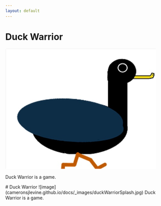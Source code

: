 ```yaml
---
layout: default
---
```

<html>
  <head>
    
  </head>
  <body>
    <h1>Duck Warrior</h1>
    <img src="_images/duckWarriorSplash.jpg" alt="duckWarriorSplash.jpg">
    <p>Duck Warrior is a game.</p>
  </body>
</html>
# Duck Warrior
![image](cameronsjlevine.github.io/docs/_images/duckWarriorSplash.jpg)
Duck Warrior is a game.
